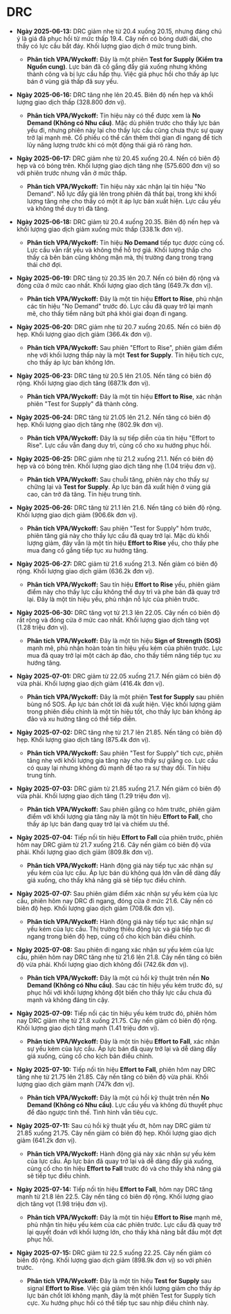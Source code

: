 # DRC

-   **Ngày 2025-06-13:** DRC giảm nhẹ từ 20.4 xuống 20.15, nhưng đáng chú ý là giá đã phục hồi từ mức thấp 19.4. Cây nến có bóng dưới dài, cho thấy có lực cầu bắt đáy. Khối lượng giao dịch ở mức trung bình.

    -   **Phân tích VPA/Wyckoff:** Đây là một phiên **Test for Supply (Kiểm tra Nguồn cung)**. Lực bán đã cố gắng đẩy giá xuống nhưng không thành công và bị lực cầu hấp thụ. Việc giá phục hồi cho thấy áp lực bán ở vùng giá thấp đã suy yếu.
-   **Ngày 2025-06-16:** DRC tăng nhẹ lên 20.45. Biên độ nến hẹp và khối lượng giao dịch thấp (328.800 đơn vị).
    -   **Phân tích VPA/Wyckoff:** Tín hiệu này có thể được xem là **No Demand (Không có Nhu cầu)**. Mặc dù phiên trước cho thấy lực bán yếu đi, nhưng phiên này lại cho thấy lực cầu cũng chưa thực sự quay trở lại mạnh mẽ. Cổ phiếu có thể cần thêm thời gian đi ngang để tích lũy năng lượng trước khi có một động thái giá rõ ràng hơn.
-   **Ngày 2025-06-17:** DRC giảm nhẹ từ 20.45 xuống 20.4. Nến có biên độ hẹp và có bóng trên. Khối lượng giao dịch tăng nhẹ (575.600 đơn vị) so với phiên trước nhưng vẫn ở mức thấp.
    -   **Phân tích VPA/Wyckoff:** Tín hiệu này xác nhận lại tín hiệu "No Demand". Nỗ lực đẩy giá lên trong phiên đã thất bại, trong khi khối lượng tăng nhẹ cho thấy có một ít áp lực bán xuất hiện. Lực cầu yếu và không thể duy trì đà tăng.
-   **Ngày 2025-06-18:** DRC giảm từ 20.4 xuống 20.35. Biên độ nến hẹp và khối lượng giao dịch giảm xuống mức thấp (338.1k đơn vị).
    -   **Phân tích VPA/Wyckoff:** Tín hiệu **No Demand** tiếp tục được củng cố. Lực cầu vẫn rất yếu và không thể hỗ trợ giá. Khối lượng thấp cho thấy cả bên bán cũng không mặn mà, thị trường đang trong trạng thái chờ đợi.
- **Ngày 2025-06-19:** DRC tăng từ 20.35 lên 20.7. Nến có biên độ rộng và đóng cửa ở mức cao nhất. Khối lượng giao dịch tăng (649.7k đơn vị).
    - **Phân tích VPA/Wyckoff:** Đây là một tín hiệu **Effort to Rise**, phủ nhận các tín hiệu "No Demand" trước đó. Lực cầu đã quay trở lại mạnh mẽ, cho thấy tiềm năng bứt phá khỏi giai đoạn đi ngang.
- **Ngày 2025-06-20:** DRC giảm nhẹ từ 20.7 xuống 20.65. Nến có biên độ hẹp. Khối lượng giao dịch giảm (366.4k đơn vị).
    - **Phân tích VPA/Wyckoff:** Sau phiên "Effort to Rise", phiên giảm điểm nhẹ với khối lượng thấp này là một **Test for Supply**. Tín hiệu tích cực, cho thấy áp lực bán không lớn.
- **Ngày 2025-06-23:** DRC tăng từ 20.5 lên 21.05. Nến tăng có biên độ rộng. Khối lượng giao dịch tăng (687.1k đơn vị).
    - **Phân tích VPA/Wyckoff:** Đây là một tín hiệu **Effort to Rise**, xác nhận phiên "Test for Supply" đã thành công.
- **Ngày 2025-06-24:** DRC tăng từ 21.05 lên 21.2. Nến tăng có biên độ hẹp. Khối lượng giao dịch tăng nhẹ (802.9k đơn vị).
    - **Phân tích VPA/Wyckoff:** Đây là sự tiếp diễn của tín hiệu "Effort to Rise". Lực cầu vẫn đang duy trì, củng cố cho xu hướng phục hồi.
- **Ngày 2025-06-25:** DRC giảm nhẹ từ 21.2 xuống 21.1. Nến có biên độ hẹp và có bóng trên. Khối lượng giao dịch tăng nhẹ (1.04 triệu đơn vị).
    - **Phân tích VPA/Wyckoff:** Sau chuỗi tăng, phiên này cho thấy sự chững lại và **Test for Supply**. Áp lực bán đã xuất hiện ở vùng giá cao, cản trở đà tăng. Tín hiệu trung tính.
- **Ngày 2025-06-26:** DRC tăng từ 21.1 lên 21.6. Nến tăng có biên độ rộng. Khối lượng giao dịch giảm (906.6k đơn vị).
    - **Phân tích VPA/Wyckoff:** Sau phiên "Test for Supply" hôm trước, phiên tăng giá này cho thấy lực cầu đã quay trở lại. Mặc dù khối lượng giảm, đây vẫn là một tín hiệu **Effort to Rise** yếu, cho thấy phe mua đang cố gắng tiếp tục xu hướng tăng.
- **Ngày 2025-06-27:** DRC giảm từ 21.6 xuống 21.3. Nến giảm có biên độ rộng. Khối lượng giao dịch giảm (636.2k đơn vị).
    - **Phân tích VPA/Wyckoff:** Sau tín hiệu **Effort to Rise** yếu, phiên giảm điểm này cho thấy lực cầu không thể duy trì và phe bán đã quay trở lại. Đây là một tín hiệu yếu, phủ nhận nỗ lực của phiên trước.
- **Ngày 2025-06-30:** DRC tăng vọt từ 21.3 lên 22.05. Cây nến có biên độ rất rộng và đóng cửa ở mức cao nhất. Khối lượng giao dịch tăng vọt (1.28 triệu đơn vị).
    - **Phân tích VPA/Wyckoff:** Đây là một tín hiệu **Sign of Strength (SOS)** mạnh mẽ, phủ nhận hoàn toàn tín hiệu yếu kém của phiên trước. Lực mua đã quay trở lại một cách áp đảo, cho thấy tiềm năng tiếp tục xu hướng tăng.
- **Ngày 2025-07-01:** DRC giảm từ 22.05 xuống 21.7. Nến giảm có biên độ vừa phải. Khối lượng giao dịch giảm (416.4k đơn vị).
    - **Phân tích VPA/Wyckoff:** Đây là một phiên **Test for Supply** sau phiên bùng nổ SOS. Áp lực bán chốt lời đã xuất hiện. Việc khối lượng giảm trong phiên điều chỉnh là một tín hiệu tốt, cho thấy lực bán không áp đảo và xu hướng tăng có thể tiếp diễn.
- **Ngày 2025-07-02:** DRC tăng nhẹ từ 21.7 lên 21.85. Nến tăng có biên độ hẹp. Khối lượng giao dịch tăng (875.4k đơn vị).
    - **Phân tích VPA/Wyckoff:** Sau phiên "Test for Supply" tích cực, phiên tăng nhẹ với khối lượng gia tăng này cho thấy sự giằng co. Lực cầu có quay lại nhưng không đủ mạnh để tạo ra sự thay đổi. Tín hiệu trung tính.
- **Ngày 2025-07-03:** DRC giảm từ 21.85 xuống 21.7. Nến giảm có biên độ vừa phải. Khối lượng giao dịch tăng (1.29 triệu đơn vị).
    - **Phân tích VPA/Wyckoff:** Sau phiên giằng co hôm trước, phiên giảm điểm với khối lượng gia tăng này là một tín hiệu **Effort to Fall**, cho thấy áp lực bán đang quay trở lại và chiếm ưu thế.
- **Ngày 2025-07-04:** Tiếp nối tín hiệu **Effort to Fall** của phiên trước, phiên hôm nay DRC giảm từ 21.7 xuống 21.6. Cây nến giảm có biên độ vừa phải. Khối lượng giao dịch giảm (809.8k đơn vị).
    - **Phân tích VPA/Wyckoff:** Hành động giá này tiếp tục xác nhận sự yếu kém của lực cầu. Áp lực bán dù không quá lớn vẫn dễ dàng đẩy giá xuống, cho thấy khả năng giá sẽ tiếp tục điều chỉnh.
- **Ngày 2025-07-07:** Sau phiên giảm điểm xác nhận sự yếu kém của lực cầu, phiên hôm nay DRC đi ngang, đóng cửa ở mức 21.6. Cây nến có biên độ hẹp. Khối lượng giao dịch giảm (708.6k đơn vị).
    - **Phân tích VPA/Wyckoff:** Hành động giá này tiếp tục xác nhận sự yếu kém của lực cầu. Thị trường thiếu động lực và giá tiếp tục đi ngang trong biên độ hẹp, củng cố cho kịch bản điều chỉnh.
- **Ngày 2025-07-08:** Sau phiên đi ngang xác nhận sự yếu kém của lực cầu, phiên hôm nay DRC tăng nhẹ từ 21.6 lên 21.8. Cây nến tăng có biên độ vừa phải. Khối lượng giao dịch không đổi (742.6k đơn vị).
    - **Phân tích VPA/Wyckoff:** Đây là một cú hồi kỹ thuật trên nền **No Demand (Không có Nhu cầu)**. Sau các tín hiệu yếu kém trước đó, sự phục hồi với khối lượng không đột biến cho thấy lực cầu chưa đủ mạnh và không đáng tin cậy.
- **Ngày 2025-07-09:** Tiếp nối các tín hiệu yếu kém trước đó, phiên hôm nay DRC giảm nhẹ từ 21.8 xuống 21.75. Cây nến giảm có biên độ rộng. Khối lượng giao dịch tăng mạnh (1.41 triệu đơn vị).
    - **Phân tích VPA/Wyckoff:** Đây là một tín hiệu **Effort to Fall**, xác nhận sự yếu kém của lực cầu. Áp lực bán đã quay trở lại và dễ dàng đẩy giá xuống, củng cố cho kịch bản điều chỉnh.
- **Ngày 2025-07-10:** Tiếp nối tín hiệu **Effort to Fall**, phiên hôm nay DRC tăng nhẹ từ 21.75 lên 21.85. Cây nến tăng có biên độ vừa phải. Khối lượng giao dịch giảm mạnh (747k đơn vị).
    - **Phân tích VPA/Wyckoff:** Đây là một cú hồi kỹ thuật trên nền **No Demand (Không có Nhu cầu)**. Lực cầu yếu và không đủ thuyết phục để đảo ngược tình thế. Tình hình vẫn tiêu cực.
- **Ngày 2025-07-11:** Sau cú hồi kỹ thuật yếu ớt, hôm nay DRC giảm từ 21.85 xuống 21.75. Cây nến giảm có biên độ hẹp. Khối lượng giao dịch giảm (641.2k đơn vị).
    - **Phân tích VPA/Wyckoff:** Hành động giá này xác nhận sự yếu kém của lực cầu. Áp lực bán đã quay trở lại và dễ dàng đẩy giá xuống, củng cố cho tín hiệu **Effort to Fall** trước đó và cho thấy khả năng giá sẽ tiếp tục điều chỉnh.
- **Ngày 2025-07-14:** Tiếp nối tín hiệu **Effort to Fall**, hôm nay DRC tăng mạnh từ 21.8 lên 22.5. Cây nến tăng có biên độ rộng. Khối lượng giao dịch tăng vọt (1.98 triệu đơn vị).
    - **Phân tích VPA/Wyckoff:** Đây là một tín hiệu **Effort to Rise** mạnh mẽ, phủ nhận tín hiệu yếu kém của các phiên trước. Lực cầu đã quay trở lại quyết đoán với khối lượng lớn, cho thấy khả năng bắt đầu một đợt phục hồi.
- **Ngày 2025-07-15:** DRC giảm từ 22.5 xuống 22.25. Cây nến giảm có biên độ rộng. Khối lượng giao dịch giảm (898.9k đơn vị) so với phiên trước.
    - **Phân tích VPA/Wyckoff:** Đây là một tín hiệu **Test for Supply** sau signal **Effort to Rise**. Việc giá giảm trên khối lượng giảm cho thấy áp lực bán chốt lời không mạnh, đây là một phiên Test for Supply tích cực. Xu hướng phục hồi có thể tiếp tục sau nhịp điều chỉnh này.


